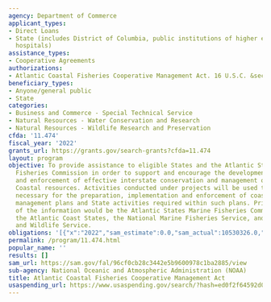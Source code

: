 ```yaml
---
agency: Department of Commerce
applicant_types:
- Direct Loans
- State (includes District of Columbia, public institutions of higher education and
  hospitals)
assistance_types:
- Cooperative Agreements
authorizations:
- Atlantic Coastal Fisheries Cooperative Management Act. 16 U.S.C. &sect; 5107.
beneficiary_types:
- Anyone/general public
- State
categories:
- Business and Commerce - Special Technical Service
- Natural Resources - Water Conservation and Research
- Natural Resources - Wildlife Research and Preservation
cfda: '11.474'
fiscal_year: '2022'
grants_url: https://grants.gov/search-grants?cfda=11.474
layout: program
objective: To provide assistance to eligible States and the Atlantic States Marine
  Fisheries Commission in order to support and encourage the development, implementation,
  and enforcement of effective interstate conservation and management of Atlantic
  Coastal resources. Activities conducted under projects will be used to collect information
  necessary for the preparation, implementation and enforcement of coastal fisheries
  management plans and State activities required within such plans. Primary users
  of the information would be the Atlantic States Marine Fisheries Commission (ASMFC),
  the Atlantic Coast States, the National Marine Fisheries Service, and the U.S. Fish
  and Wildlife Service.
obligations: '[{"x":"2022","sam_estimate":0.0,"sam_actual":10530326.0,"usa_spending_actual":10385674.04},{"x":"2023","sam_estimate":10945874.0,"sam_actual":0.0,"usa_spending_actual":10945873.98},{"x":"2024","sam_estimate":12000000.0,"sam_actual":0.0,"usa_spending_actual":6205148.0}]'
permalink: /program/11.474.html
popular_name: ''
results: []
sam_url: https://sam.gov/fal/96cf0cb28c3442e5b9600978c1ba2885/view
sub-agency: National Oceanic and Atmospheric Administration (NOAA)
title: Atlantic Coastal Fisheries Cooperative Management Act
usaspending_url: https://www.usaspending.gov/search/?hash=ed0f2f64592d0da738ea92c7ca59e7b0
---
```

